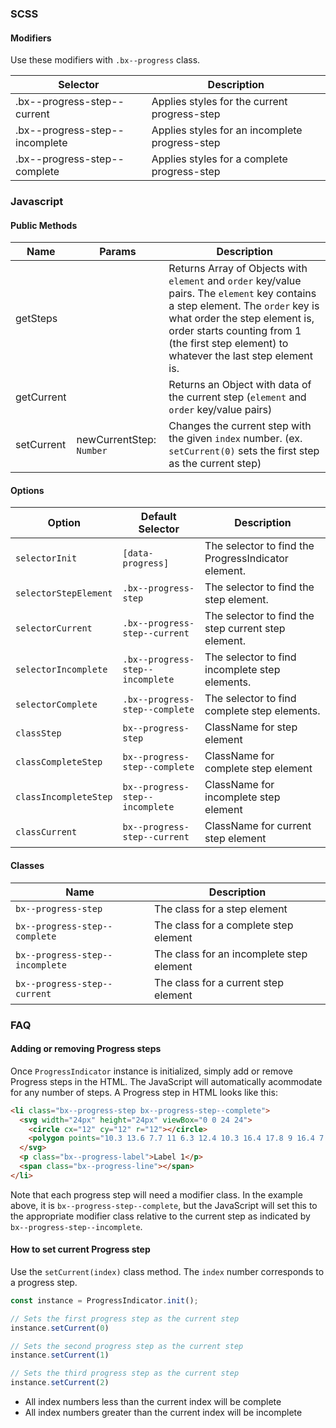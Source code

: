### SCSS

#### Modifiers

Use these modifiers with `.bx--progress` class.

| Selector                       | Description                                    |
|--------------------------------|------------------------------------------------|
| .bx--progress-step--current    | Applies styles for the current progress-step   |
| .bx--progress-step--incomplete | Applies styles for an incomplete progress-step |
| .bx--progress-step--complete   | Applies styles for a complete progress-step    |

### Javascript

#### Public Methods

| Name       | Params                   | Description                                                                                                                                                                                                                                                    |
|------------|--------------------------|----------------------------------------------------------------------------------------------------------------------------------------------------------------------------------------------------------------------------------------------------------------|
| getSteps   |                          | Returns Array of Objects with `element` and `order` key/value pairs. The `element` key contains a step element. The `order` key is what order the step element is, order starts counting from 1 (the first step element) to whatever the last step element is. |
| getCurrent |                          | Returns an Object with data of the current step (`element` and `order` key/value pairs)                                                                                                                                                                        |
| setCurrent | newCurrentStep: `Number` | Changes the current step with the given `index` number. (ex. `setCurrent(0)` sets the first step as the current step)                                                                                                                                          |

#### Options

| Option                | Default Selector                 | Description                                         |
|-----------------------|----------------------------------|-----------------------------------------------------|
| `selectorInit`        | `[data-progress]`                | The selector to find the ProgressIndicator element. |
| `selectorStepElement` | `.bx--progress-step`             | The selector to find the step element.              |
| `selectorCurrent`     | `.bx--progress-step--current`    | The selector to find the step current step element. |
| `selectorIncomplete`  | `.bx--progress-step--incomplete` | The selector to find incomplete step elements.      |
| `selectorComplete`    | `.bx--progress-step--complete`   | The selector to find complete step elements.        |
| `classStep`           | `bx--progress-step`              | ClassName for step element                          |
| `classCompleteStep`   | `bx--progress-step--complete`    | ClassName for complete step element                 |
| `classIncompleteStep` | `bx--progress-step--incomplete`  | ClassName for incomplete step element               |
| `classCurrent`        | `bx--progress-step--current`     | ClassName for current step element                  |

#### Classes

| Name                             | Description                                         |
|----------------------------------|-----------------------------------------------------|
| `bx--progress-step`              | The class for a step element                        |
| `bx--progress-step--complete`    | The class for a complete step element               |
| `bx--progress-step--incomplete`  | The class for an incomplete step element            |
| `bx--progress-step--current`     | The class for a current step element                |

### FAQ

#### Adding or removing Progress steps

Once `ProgressIndicator` instance is initialized, simply add or remove Progress steps in the HTML. The JavaScript will automatically acommodate for any number of steps. A Progress step in HTML looks like this:

```html
<li class="bx--progress-step bx--progress-step--complete">
  <svg width="24px" height="24px" viewBox="0 0 24 24">
    <circle cx="12" cy="12" r="12"></circle>
    <polygon points="10.3 13.6 7.7 11 6.3 12.4 10.3 16.4 17.8 9 16.4 7.6"></polygon>
  </svg>
  <p class="bx--progress-label">Label 1</p>
  <span class="bx--progress-line"></span>
</li>
```

Note that each progress step will need a modifier class. In the example above, it is `bx--progress-step--complete`, but the JavaScript will set this to the appropriate modifier class relative to the current step as indicated by `bx--progress-step--incomplete`.

#### How to set current Progress step 

Use the `setCurrent(index)` class method. The `index` number corresponds to a progress step.

```js
const instance = ProgressIndicator.init();

// Sets the first progress step as the current step
instance.setCurrent(0)

// Sets the second progress step as the current step
instance.setCurrent(1)

// Sets the third progress step as the current step
instance.setCurrent(2)
```

- All index numbers less than the current index will be complete
- All index numbers greater than the current index will be incomplete
